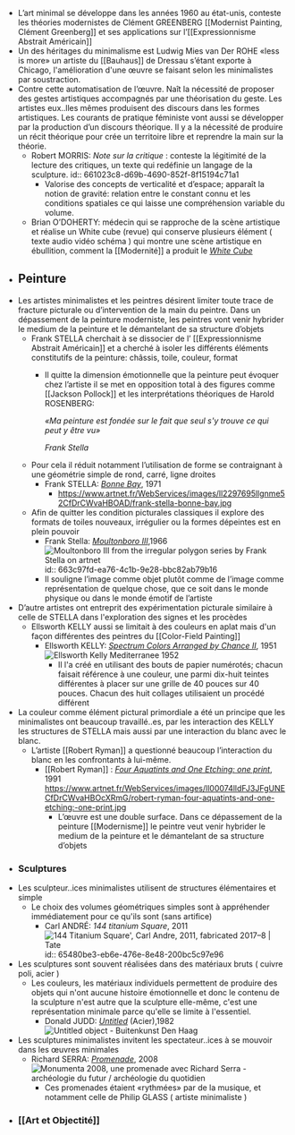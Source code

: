 - L’art minimal se développe dans les années 1960 au état-unis, conteste les théories modernistes de Clément GREENBERG [[Modernist Painting, Clément Greenberg]] et ses applications sur l’[[Expressionnisme Abstrait Américain]]
- Un des héritages du minimalisme est Ludwig Mies van Der ROHE «less is more» un artiste du [[Bauhaus]] de Dressau s’étant exporte à Chicago, l'amélioration d'une œuvre se faisant selon les minimalistes par soustraction.
- Contre cette automatisation de l’œuvre. Naît la nécessité de proposer des gestes artistiques accompagnés par une théorisation du geste. Les artistes eux..lles mêmes produisent des discours dans les formes artistiques. Les courants de pratique féministe vont aussi se développer par la production d’un discours théorique. Il y a la nécessité de produire un récit théorique pour crée un territoire libre et reprendre la main sur la théorie.
	- Robert MORRIS: *Note sur la critique* : conteste la légitimité de la lecture des critiques, un texte qui redéfinie un langage de la sculpture.
	  id:: 661023c8-d69b-4690-852f-8f15194c71a1
		- Valorise des concepts de verticalité et d’espace; apparaît la notion de gravité: relation entre le constant connu et les conditions spatiales ce qui laisse une compréhension variable du volume.
	- Brian O’DOHERTY: médecin qui se rapproche de la scène artistique et réalise un White cube (revue) qui conserve plusieurs élément ( texte audio vidéo schéma ) qui montre une scène artistique en ébullition, comment la [[Modernité]] a produit le [*White Cube*](https://www.lespressesdureel.com/ouvrage.php?id=1423&menu=0)
- ## Peinture
- Les artistes minimalistes et les peintres désirent limiter toute trace de fracture picturale ou d’intervention de la main du peintre. Dans un  dépassement de la peinture moderniste, les peintres vont venir hybrider le medium de la peinture et le démantelant de sa structure d’objets
	- Frank STELLA cherchait à se dissocier de l’ [[Expressionnisme Abstrait Américain]] et a cherché à isoler les différents éléments constitutifs de la peinture: châssis, toile, couleur, format
		- Il quitte la dimension émotionnelle que la peinture peut évoquer chez l’artiste il se met en opposition total à des figures comme [[Jackson Pollock]] et les interprétations théoriques de Harold ROSENBERG:
		  
		  *«Ma peinture est fondée sur le fait que seul s'y trouve ce qui peut y être vu»*
		  
		  *Frank Stella*
	- Pour cela il réduit notamment l’utilisation de forme se contraignant à une géométrie simple de rond, carré, ligne droites
		- Frank STELLA: [*Bonne Bay*](http://www.artnet.fr/artistes/frank-stella/bonne-bay-a-5xu4JxR2GX6Fx5Hd6oPWjg2), 1971
			- https://www.artnet.fr/WebServices/images/ll2297695llgnme52CfDrCWvaHBOAD/frank-stella-bonne-bay.jpg
	- Afin de quitter les condition picturales classiques il explore des formats de toiles nouveaux, irrégulier ou la formes dépeintes est en plein pouvoir
		- Frank Stella: [*Moultonboro III*](https://www.artnet.com/artists/frank-stella/moultonboro-iii-from-the-irregular-polygon-series-VBg6eu5YmAS1ACUZTjJ9lw2),1966 ![Moultonboro III from the irregular polygon series by Frank Stella on artnet](https://www.artnet.com/WebServices/images/ll00193lldSy9GFgneECfDrCWvaHBOcUbaE/frank-stella-moultonboro-iii-(from-the-irregular-polygon-series).jpg)
		  id:: 663c97fd-ea76-4c1b-9e28-bbc82ab79b16
		- Il souligne l’image comme objet plutôt comme de l’image comme représentation de quelque chose, que ce soit dans le monde physique ou dans le monde émotif de l’artiste
- D’autre artistes ont entreprit des expérimentation picturale similaire à celle de STELLA dans l'exploration des signes et les procèdes
	- Ellsworth KELLY aussi se limitait à des couleurs en aplat mais d'un façon différentes des peintres du [[Color-Field Painting]]
		- Ellsworth KELLY: [*Spectrum Colors Arranged by Chance II*](https://www.tate.org.uk/tate-etc/issue-16-summer-2009/sixty-years-full-intensity), 1951 ![Ellsworth Kelly Mediterranee 1952](https://media.tate.org.uk/aztate-prd-ew-dg-wgtail-st1-ctr-data/images/ellsworth-kelly-mediterrane_0.width-340.jpg)
			- Il l'a créé en utilisant des bouts de papier numérotés; chacun faisait référence à une couleur, une parmi dix-huit teintes différentes à placer sur une grille de 40 pouces sur 40 pouces. Chacun des huit collages utilisaient un procédé différent
- La couleur comme élément pictural primordiale a été un principe que les minimalistes ont beaucoup travaillé..es, par les interaction des KELLY les structures de STELLA mais aussi par une interaction du blanc avec le blanc.
	- L’artiste [[Robert Ryman]] a questionné beaucoup l’interaction du blanc en les confrontants à lui-même.
		- [[Robert Ryman]] : [*Four Aquatints and One Etching: one print*](https://www.artnet.fr/artistes/robert-ryman/four-aquatints-and-one-etching-one-print-xPw1yzwygPtfgZ0K0UvDOQ2), 1991 https://www.artnet.fr/WebServices/images/ll00074lldFJ3JFgUNECfDrCWvaHBOcXRmG/robert-ryman-four-aquatints-and-one-etching:-one-print.jpg
			- L’œuvre est une double surface. Dans ce dépassement de la peinture [[Modernisme]] le peintre veut venir hybrider le medium de la peinture et le démantelant de sa structure d’objets
- ### Sculptures
- Les sculpteur..ices minimalistes utilisent de structures élémentaires et simple
	- Le choix des volumes géométriques simples sont à appréhender immédiatement pour ce qu'ils sont (sans artifice)
		- Carl ANDRÉ: *144 titanium Square*, 2011 ![144 Titanium Square', Carl Andre, 2011, fabricated 2017–8 | Tate](https://media.tate.org.uk/art/images/work/AR/AR01265_9.jpg)
		  id:: 65480be3-eb6e-476e-8e48-200bc5c97e96
- Les sculptures sont souvent réalisées dans des matériaux bruts ( cuivre poli, acier )
	- Les couleurs, les matériaux individuels permettent de produire des objets qui n'ont aucune histoire émotionnelle et donc le contenu de la sculpture n'est autre que la sculpture elle-même, c'est une représentation minimale parce qu'elle se limite à l'essentiel.
		- Donald JUDD: [*Untitled*](https://bkdh.nl/en/kunstwerken/untitled-object/) (Acier),1982 ![Untitled object - Buitenkunst Den Haag](https://bkdh.nl/app/uploads/2021/06/DH500_06.jpg)
- Les sculptures minimalistes invitent les spectateur..ices à se mouvoir dans les œuvres minimales
	- Richard SERRA: [*Promenade*](https://www.paris-art.com/monumenta-2008-promenade/), 2008 ![Monumenta 2008, une promenade avec Richard Serra - archéologie du futur /  archéologie du quotidien](https://idata.over-blog.com/0/41/70/57/Exposition/Promenade--installation-de--Richard-Serra---Monumenta-2.jpg)
		- Ces promenades étaient «rythmées» par de la musique, et notamment celle de Philip GLASS ( artiste minimaliste )
- ### [[Art et Objectité]]